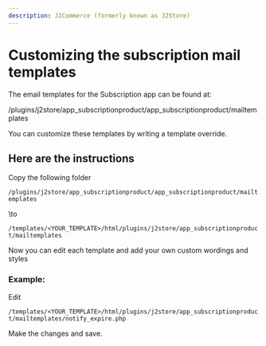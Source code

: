 ```yaml
---
description: J2Commerce (formerly known as J2Store)
---
```


# Customizing the subscription mail templates

The email templates for the Subscription app can be found at:

/plugins/j2store/app\_subscriptionproduct/app\_subscriptionproduct/mailtemplates

You can customize these templates by writing a template override.

## Here are the instructions <a href="#here-are-the-instructions" id="here-are-the-instructions"></a>

Copy the following folder

`/plugins/j2store/app_subscriptionproduct/app_subscriptionproduct/mailtemplates`

\to

`/templates/<YOUR_TEMPLATE>/html/plugins/j2store/app_subscriptionproduct/mailtemplates`

Now you can edit each template and add your own custom wordings and styles

### Example: <a href="#example" id="example"></a>

Edit

`/templates/<YOUR_TEMPLATE>/html/plugins/j2store/app_subscriptionproduct/mailtemplates/notify_expire.php`

Make the changes and save.
